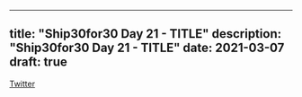 
---
title: "Ship30for30 Day 21 - TITLE"
description: "Ship30for30 Day 21 - TITLE"
date: 2021-03-07
draft: true
---

[Twitter]()